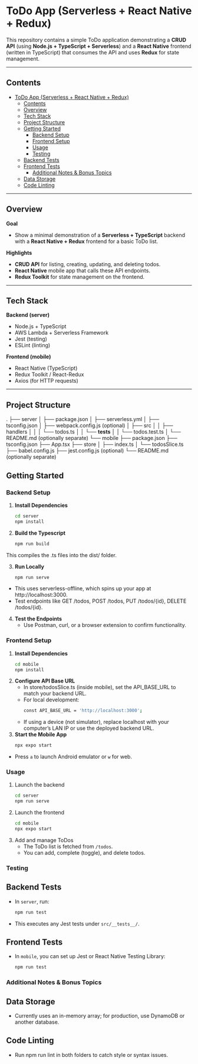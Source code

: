# ToDo App (Serverless + React Native + Redux)

This repository contains a simple ToDo application demonstrating a **CRUD API** (using **Node.js + TypeScript + Serverless**) and a **React Native** frontend (written in TypeScript) that consumes the API and uses **Redux** for state management.

---

## Contents

- [ToDo App (Serverless + React Native + Redux)](#todo-app-serverless--react-native--redux)
  - [Contents](#contents)
  - [Overview](#overview)
  - [Tech Stack](#tech-stack)
  - [Project Structure](#project-structure)
  - [Getting Started](#getting-started)
    - [Backend Setup](#backend-setup)
    - [Frontend Setup](#frontend-setup)
    - [Usage](#usage)
    - [Testing](#testing)
  - [Backend Tests](#backend-tests)
  - [Frontend Tests](#frontend-tests)
    - [Additional Notes \& Bonus Topics](#additional-notes--bonus-topics)
  - [Data Storage](#data-storage)
  - [Code Linting](#code-linting)

---

## Overview

**Goal**  
- Show a minimal demonstration of a **Serverless + TypeScript** backend with a **React Native + Redux** frontend for a basic ToDo list.

**Highlights**  
- **CRUD API** for listing, creating, updating, and deleting todos.  
- **React Native** mobile app that calls these API endpoints.  
- **Redux Toolkit** for state management on the frontend.  

---

## Tech Stack

**Backend (server)**  
- Node.js + TypeScript  
- AWS Lambda + Serverless Framework  
- Jest (testing)  
- ESLint (linting)  

**Frontend (mobile)**  
- React Native (TypeScript)  
- Redux Toolkit / React-Redux  
- Axios (for HTTP requests)  

---

## Project Structure

.
├── server
│   ├── package.json
│   ├── serverless.yml
│   ├── tsconfig.json
│   ├── webpack.config.js (optional)
│   ├── src
│   │   ├── handlers
│   │   │   └── todos.ts
│   │   └── __tests__
│   │       └── todos.test.ts
│   └── README.md (optionally separate)
└── mobile
    ├── package.json
    ├── tsconfig.json
    ├── App.tsx
    ├── store
    │   ├── index.ts
    │   └── todosSlice.ts
    ├── babel.config.js
    ├── jest.config.js (optional)
    └── README.md (optionally separate)

## Getting Started

### Backend Setup

1. **Install Dependencies**
   ```bash
   cd server
   npm install
2. **Build the Typescript**
   ```bash
   npm run build
This compiles the .ts files into the dist/ folder.

3. **Run Locally**
   ```bash
   npm run serve
* This uses serverless-offline, which spins up your app at http://localhost:3000.
* Test endpoints like GET /todos, POST /todos, PUT /todos/{id}, DELETE /todos/{id}.

4. **Test the Endpoints**
   * Use Postman, curl, or a browser extension to confirm functionality.
  
### Frontend Setup

1. **Install Dependencies**
   ```bash
   cd mobile
   npm install
2. **Configure API Base URL**
   * In store/todosSlice.ts (inside mobile), set the API_BASE_URL to match your backend URL.
   * For local development:
     ```bash
     const API_BASE_URL = 'http://localhost:3000';
   * If using a device (not simulator), replace localhost with your computer’s LAN IP or use the deployed backend URL.
3. **Start the Mobile App**
   ```bash
   npx expo start
* Press `a` to launch Android emulator or `w` for web.

### Usage
1. Launch the backend
   ```bash
   cd server
   npm run serve
2. Launch the frontend
   ```bash
   cd mobile
   npx expo start
3. Add and manage ToDos
   * The ToDo list is fetched from `/todos`.
   * You can add, complete (toggle), and delete todos.

### Testing
## Backend Tests
   * In `server`, run:
     ```bash
     npm run test
   * This executes any Jest tests under `src/__tests__/`.
## Frontend Tests
   * In `mobile`, you can set up Jest or React Native Testing Library:
     ```bash
     npm run test

### Additional Notes & Bonus Topics
## Data Storage
   * Currently uses an in-memory array; for production, use DynamoDB or another database.
  
## Code Linting
   * Run npm run lint in both folders to catch style or syntax issues.